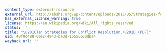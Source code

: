 ```yaml
---
content_type: external-resource
external_url: http://abshs.org/wp-content/uploads/2017/05/Strategies-for-Conflict-Resolution.pdf
has_external_license_warning: true
license: https://en.wikipedia.org/wiki/All_rights_reserved
status: ''
title: "\u201CTen Strategies for Conflict Resolution.\u201D (PDF)"
uid: 40f0d488-06a2-4943-ba3d-15556630dba4
wayback_url: ''
---
```

